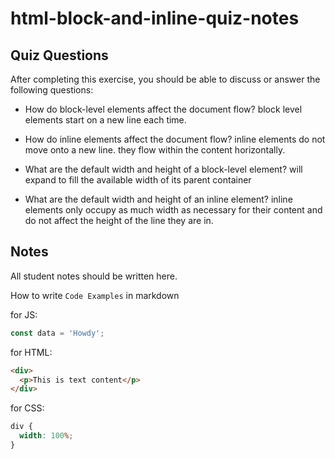 # html-block-and-inline-quiz-notes

## Quiz Questions

After completing this exercise, you should be able to discuss or answer the following questions:

- How do block-level elements affect the document flow?
  block level elements start on a new line each time.

- How do inline elements affect the document flow?
  inline elements do not move onto a new line. they flow within the content horizontally.

- What are the default width and height of a block-level element?
  will expand to fill the available width of its parent container

- What are the default width and height of an inline element?
  inline elements only occupy as much width as necessary for their content and do not affect the height of the line they are in.

## Notes

All student notes should be written here.

How to write `Code Examples` in markdown

for JS:

```javascript
const data = 'Howdy';
```

for HTML:

```html
<div>
  <p>This is text content</p>
</div>
```

for CSS:

```css
div {
  width: 100%;
}
```
